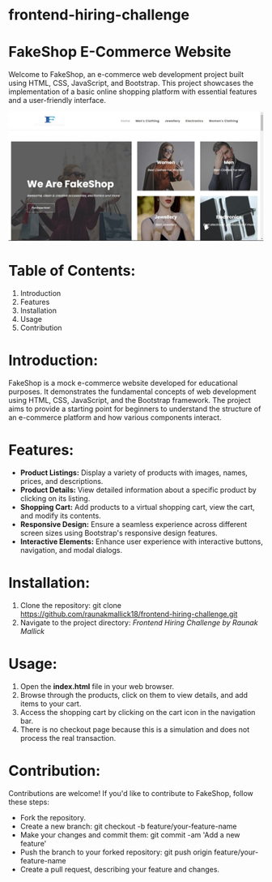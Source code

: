 # frontend-hiring-challenge

# FakeShop E-Commerce Website
Welcome to FakeShop, an e-commerce web development project built using HTML, CSS, JavaScript, and Bootstrap. This project showcases the implementation of a basic online shopping platform with essential features and a user-friendly interface.

![GitHub Logo](https://github.com/raunakmallick18/frontend-hiring-challenge/blob/main/FakeShop.jpg)

# Table of Contents:
1. Introduction
2. Features
3. Installation
4. Usage
5. Contribution

# Introduction:
FakeShop is a mock e-commerce website developed for educational purposes. It demonstrates the fundamental concepts of web development using HTML, CSS, JavaScript, and the Bootstrap framework. The project aims to provide a starting point for beginners to understand the structure of an e-commerce platform and how various components interact.

# Features:
- **Product Listings:** Display a variety of products with images, names, prices, and descriptions.
- **Product Details:** View detailed information about a specific product by clicking on its listing.
- **Shopping Cart:** Add products to a virtual shopping cart, view the cart, and modify its contents.
- **Responsive Design:** Ensure a seamless experience across different screen sizes using Bootstrap's responsive design features.
- **Interactive Elements:** Enhance user experience with interactive buttons, navigation, and modal dialogs.

# Installation:
1. Clone the repository: git clone https://github.com/raunakmallick18/frontend-hiring-challenge.git
2. Navigate to the project directory: *Frontend Hiring Challenge by Raunak Mallick*

# Usage:
1. Open the **index.html** file in your web browser.
2. Browse through the products, click on them to view details, and add items to your cart.
3. Access the shopping cart by clicking on the cart icon in the navigation bar.
4. There is no checkout page because this is a simulation and does not process the real transaction.

# Contribution:
Contributions are welcome! If you'd like to contribute to FakeShop, follow these steps:
- Fork the repository.
- Create a new branch: git checkout -b feature/your-feature-name
- Make your changes and commit them: git commit -am 'Add a new feature'
- Push the branch to your forked repository: git push origin feature/your-feature-name
- Create a pull request, describing your feature and changes.
